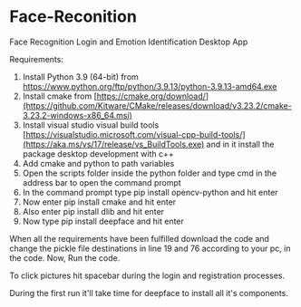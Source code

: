 # Face-Reconition
Face Recognition Login and Emotion Identification Desktop App

Requirements:
1. Install Python 3.9 (64-bit) from https://www.python.org/ftp/python/3.9.13/python-3.9.13-amd64.exe
2. Install cmake from [https://cmake.org/download/](https://github.com/Kitware/CMake/releases/download/v3.23.2/cmake-3.23.2-windows-x86_64.msi)
3. Install visual studio visual build tools [https://visualstudio.microsoft.com/visual-cpp-build-tools/](https://aka.ms/vs/17/release/vs_BuildTools.exe) and in it install the package desktop development with c++
4. Add cmake and python to path variables
6. Open the scripts folder inside the python folder and type cmd in the address bar to open the command prompt
7. In the command prompt type pip install opencv-python and hit enter
8. Now enter pip install cmake and hit enter
9. Also enter pip install dlib and hit enter
10. Now type pip install deepface and hit enter


When all the requirements have been fulfilled download the code and change the pickle file destinations in line 19 and 76 according to your pc, in the code.
Now, Run the code.

To click pictures hit spacebar during the login and registration processes.

During the first run it'll take time for deepface to install all it's components.
